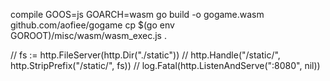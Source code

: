 compile
GOOS=js GOARCH=wasm go build -o gogame.wasm github.com/aofiee/gogame
cp $(go env GOROOT)/misc/wasm/wasm_exec.js .

// fs := http.FileServer(http.Dir("./static"))
// http.Handle("/static/", http.StripPrefix("/static/", fs))
// log.Fatal(http.ListenAndServe(":8080", nil))
